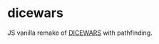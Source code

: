 # dicewars

JS vanilla remake of [DICEWARS](https://www.gamedesign.jp/games/dicewars/) with pathfinding.